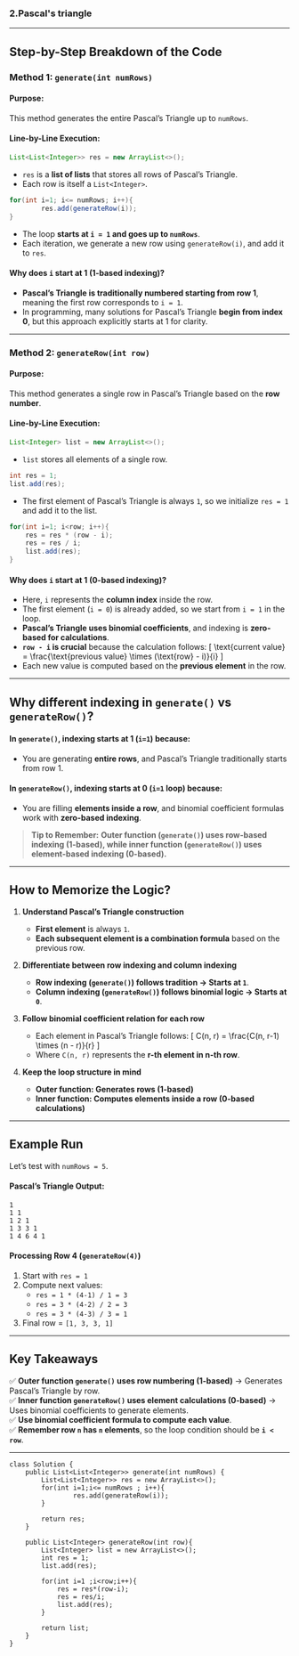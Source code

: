### 2.Pascal's triangle

---

## **Step-by-Step Breakdown of the Code**
### **Method 1: `generate(int numRows)`**
#### **Purpose:**  
This method generates the entire Pascal’s Triangle up to `numRows`.

#### **Line-by-Line Execution:**
```java
List<List<Integer>> res = new ArrayList<>();
```
- `res` is a **list of lists** that stores all rows of Pascal’s Triangle.
- Each row is itself a `List<Integer>`.

```java
for(int i=1; i<= numRows; i++){
        res.add(generateRow(i));
}
```
- The loop **starts at `i = 1` and goes up to `numRows`**.
- Each iteration, we generate a new row using `generateRow(i)`, and add it to `res`.

#### **Why does `i` start at 1 (1-based indexing)?**
- **Pascal’s Triangle is traditionally numbered starting from row 1**, meaning the first row corresponds to `i = 1`.
- In programming, many solutions for Pascal’s Triangle **begin from index 0**, but this approach explicitly starts at 1 for clarity.

---

### **Method 2: `generateRow(int row)`**
#### **Purpose:**  
This method generates a single row in Pascal’s Triangle based on the **row number**.

#### **Line-by-Line Execution:**
```java
List<Integer> list = new ArrayList<>();
```
- `list` stores all elements of a single row.

```java
int res = 1;
list.add(res);
```
- The first element of Pascal’s Triangle is always `1`, so we initialize `res = 1` and add it to the list.

```java
for(int i=1; i<row; i++){
    res = res * (row - i);
    res = res / i;
    list.add(res);
}
```
#### **Why does `i` start at 1 (0-based indexing)?**
- Here, `i` represents the **column index** inside the row.
- The first element (`i = 0`) is already added, so we start from `i = 1` in the loop.
- **Pascal’s Triangle uses binomial coefficients**, and indexing is **zero-based for calculations**.
- **`row - i` is crucial** because the calculation follows:
  \[
  \text{current value} = \frac{\text{previous value} \times (\text{row} - i)}{i}
  \]
- Each new value is computed based on the **previous element** in the row.

---

## **Why different indexing in `generate()` vs `generateRow()`?**
#### **In `generate()`, indexing starts at 1 (`i=1`) because:**
- You are generating **entire rows**, and Pascal’s Triangle traditionally starts from row 1.

#### **In `generateRow()`, indexing starts at 0 (`i=1` loop) because:**
- You are filling **elements inside a row**, and binomial coefficient formulas work with **zero-based indexing**.

> **Tip to Remember:** **Outer function (`generate()`) uses row-based indexing (1-based), while inner function (`generateRow()`) uses element-based indexing (0-based).**

---

## **How to Memorize the Logic?**
1. **Understand Pascal’s Triangle construction**  
   - **First element** is always `1`.  
   - **Each subsequent element is a combination formula** based on the previous row.

2. **Differentiate between row indexing and column indexing**  
   - **Row indexing (`generate()`) follows tradition → Starts at `1`**.  
   - **Column indexing (`generateRow()`) follows binomial logic → Starts at `0`**.

3. **Follow binomial coefficient relation for each row**  
   - Each element in Pascal’s Triangle follows:
     \[
     C(n, r) = \frac{C(n, r-1) \times (n - r)}{r}
     \]
   - Where `C(n, r)` represents the **r-th element in n-th row**.

4. **Keep the loop structure in mind**  
   - **Outer function: Generates rows (1-based)**  
   - **Inner function: Computes elements inside a row (0-based calculations)**  

---

## **Example Run**
Let’s test with `numRows = 5`.

#### **Pascal’s Triangle Output:**
```
1
1 1
1 2 1
1 3 3 1
1 4 6 4 1
```

#### **Processing Row 4 (`generateRow(4)`)**
1. Start with `res = 1`
2. Compute next values:
   - `res = 1 * (4-1) / 1 = 3`
   - `res = 3 * (4-2) / 2 = 3`
   - `res = 3 * (4-3) / 3 = 1`
3. Final row = `[1, 3, 3, 1]`

---

## **Key Takeaways**
✅ **Outer function `generate()` uses row numbering (1-based)** → Generates Pascal’s Triangle by row.  
✅ **Inner function `generateRow()` uses element calculations (0-based)** → Uses binomial coefficients to generate elements.  
✅ **Use binomial coefficient formula to compute each value**.  
✅ **Remember row `n` has `n` elements**, so the loop condition should be **`i < row`**.  

---

```
class Solution {
    public List<List<Integer>> generate(int numRows) {
        List<List<Integer>> res = new ArrayList<>();
        for(int i=1;i<= numRows ; i++){
                res.add(generateRow(i));
        }

        return res;
    }

    public List<Integer> generateRow(int row){
        List<Integer> list = new ArrayList<>();
        int res = 1;
        list.add(res);

        for(int i=1 ;i<row;i++){
            res = res*(row-i);
            res = res/i;
            list.add(res);
        }

        return list;
    }
}
```
